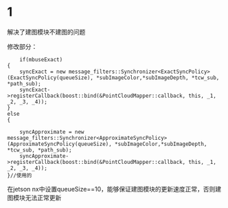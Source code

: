 # 1

解决了建图模块不建图的问题

修改部分：

        if(mbuseExact)
	{
		syncExact = new message_filters::Synchronizer<ExactSyncPolicy>(ExactSyncPolicy(queueSize), *subImageColor,*subImageDepth, *tcw_sub, *path_sub);
		syncExact->registerCallback(boost::bind(&PointCloudMapper::callback, this, _1, _2, _3, _4));
	}
	else
	{

		syncApproximate = new message_filters::Synchronizer<ApproximateSyncPolicy>(ApproximateSyncPolicy(queueSize), *subImageColor,*subImageDepth, *tcw_sub, *path_sub);
		syncApproximate->registerCallback(boost::bind(&PointCloudMapper::callback, this, _1, _2, _3, _4));
	}//使用的

 在jetson nx中设置queueSize==10，能够保证建图模块的更新速度正常，否则建图模块无法正常更新
